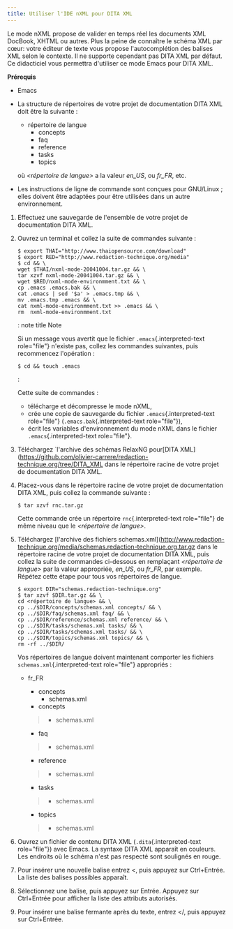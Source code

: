 ```yaml
---
title: Utiliser l'IDE nXML pour DITA XML
---
```


Le mode nXML propose de valider en temps réel les documents XML DocBook,
XHTML ou autres. Plus la peine de connaître le schéma XML par cœur:
votre éditeur de texte vous propose l'autocomplétion des balises XML
selon le contexte. Il ne supporte cependant pas DITA XML par défaut. Ce
didacticiel vous permettra d'utiliser ce mode Emacs pour DITA XML.

**Prérequis**

-   Emacs

-   La structure de répertoires de votre projet de documentation DITA
    XML doit être la suivante :

    -   répertoire de langue
        -   concepts
        -   faq
        -   reference
        -   tasks
        -   topics

    où *\<répertoire de langue\>* a la valeur *en_US*, ou *fr_FR*, etc.

-   Les instructions de ligne de commande sont conçues pour GNU/Linux ;
    elles doivent être adaptées pour être utilisées dans un autre
    environnement.

1.  Effectuez une sauvegarde de l'ensemble de votre projet de
    documentation DITA XML.

2.  Ouvrez un terminal et collez la suite de commandes suivante :

    ``` console
    $ export THAI="http://www.thaiopensource.com/download"
    $ export RED="http://www.redaction-technique.org/media"
    $ cd && \
    wget $THAI/nxml-mode-20041004.tar.gz && \
    tar xzvf nxml-mode-20041004.tar.gz && \
    wget $RED/nxml-mode-environmment.txt && \
    cp .emacs .emacs.bak && \
    cat .emacs | sed '$a' > .emacs.tmp && \
    mv .emacs.tmp .emacs && \
    cat nxml-mode-environmment.txt >> .emacs && \
    rm  nxml-mode-environmment.txt
    ```

    : note
     title
    Note
    

    Si un message vous avertit que le fichier `.emacs`{.interpreted-text
    role="file"} n'existe pas, collez les commandes suivantes, puis
    recommencez l'opération :

    ``` console
    $ cd && touch .emacs
    ```
    :

    Cette suite de commandes :

    -   télécharge et décompresse le mode nXML,
    -   crée une copie de sauvegarde du fichier
        `.emacs`{.interpreted-text role="file"}
        (`.emacs.bak`{.interpreted-text role="file"}),
    -   écrit les variables d'environnement du mode nXML dans le
        fichier `.emacs`{.interpreted-text role="file"}.

3.  Téléchargez \`l'archive des schémas RelaxNG pour\[DITA
    XML\](<https://github.com/olivier-carrere/redaction-technique.org/tree/DITA_XML>
    dans le répertoire racine de votre projet de documentation DITA XML.

4.  Placez-vous dans le répertoire racine de votre projet de
    documentation DITA XML, puis collez la commande suivante :

    ``` console
    $ tar xzvf rnc.tar.gz
    ```

    Cette commande crée un répertoire `rnc`{.interpreted-text
    role="file"} de même niveau que le *\<répertoire de langue\>*.

5.  Téléchargez \[l'archive des fichiers
    schemas.xml\](<http://www.redaction-technique.org/media/schemas.redaction-technique.org.tar.gz>
    dans le répertoire racine de votre projet de documentation DITA XML,
    puis collez la suite de commandes ci-dessous en remplaçant
    *\<répertoire de langue\>* par la valeur appropriée, *en_US*, ou
    *fr_FR*, par exemple. Répétez cette étape pour tous vos répertoires
    de langue.

    ``` console
    $ export DIR="schemas.redaction-technique.org"
    $ tar xzvf $DIR.tar.gz && \
    cd <répertoire de langue> && \
    cp ../$DIR/concepts/schemas.xml concepts/ && \
    cp ../$DIR/faq/schemas.xml faq/ && \
    cp ../$DIR/reference/schemas.xml reference/ && \
    cp ../$DIR/tasks/schemas.xml tasks/ && \
    cp ../$DIR/tasks/schemas.xml tasks/ && \
    cp ../$DIR/topics/schemas.xml topics/ && \
    rm -rf ../$DIR/
    ```

    Vos répertoires de langue doivent maintenant comporter les fichiers
    `schemas.xml`{.interpreted-text role="file"} appropriés :

    -   fr_FR

        -   concepts
            -   schemas.xml
        -   concepts

        > -   schemas.xml

        -   faq

        > -   schemas.xml

        -   reference

        > -   schemas.xml

        -   tasks

        > -   schemas.xml

        -   topics

        > -   schemas.xml

6.  Ouvrez un fichier de contenu DITA XML (`.dita`{.interpreted-text
    role="file"}) avec Emacs. La syntaxe DITA XML apparaît en couleurs.
    Les endroits où le schéma n'est pas respecté sont soulignés en
    rouge.

7.  Pour insérer une nouvelle balise entrez \<, puis appuyez sur
    Ctrl+Entrée. La liste des balises possibles apparaît.

8.  Sélectionnez une balise, puis appuyez sur Entrée. Appuyez sur
    Ctrl+Entrée pour afficher la liste des attributs autorisés.

9.  Pour insérer une balise fermante après du texte, entrez \</, puis
    appuyez sur Ctrl+Entrée.
